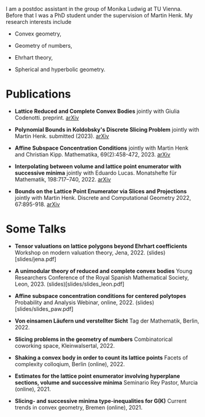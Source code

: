 I am a postdoc assistant in the group of Monika Ludwig at TU Vienna. Before that I was a PhD student under the supervision of Martin Henk. My research interests include

- Convex geometry,

- Geometry of numbers,

- Ehrhart theory,

- Spherical and hyperbolic geometry.

# Publications

- **Lattice Reduced and Complete Convex Bodies**
  jointly with Giulia Codenotti.
  preprint. [arXiv](https://arxiv.org/abs/2307.09429)

- **Polynomial Bounds in Koldobsky's Discrete Slicing Problem**
  jointly with Martin Henk.
  submitted (2023). [arXiv](https://arxiv.org/abs/2303.15976)

- **Affine Subspace Concentration Conditions**
  jointly with Martin Henk and Christian Kipp.
  Mathematika, 69(2):458-472, 2023. [arXiv](https://arxiv.org/abs/2207.08477)

- **Interpolating between volume and lattice point enumerator with successive minima**
  jointly with Eduardo Lucas.
  Monatshefte für Mathematik, 198:717–740, 2022. [arXiv](https://arxiv.org/abs/2105.13090)

- **Bounds on the Lattice Point Enumerator via Slices and Projections**
  jointly with Martin Henk.
  Discrete and Computational Geometry 2022, 67:895-918. [arXiv](https://arxiv.org/abs/2004.14097)

# Some Talks

- **Tensor valuations on lattice polygons beyond Ehrhart coefficients**
  Workshop on modern valuation theory, Jena, 2022. (slides)[slides/jena.pdf]

- **A unimodular theory of reduced and complete convex bodies**
  Young Researchers Conference of the Royal Spanish Mathematical Society, Leon, 2023. (slides)[slides/slides_leon.pdf]

- **Affine subspace concentration conditions for centered polytopes**
  Probability and Analysis Webinar, online, 2022. (slides)[slides/slides_paw.pdf]

- **Von einsamen Läufern und verstellter Sicht**
  Tag der Mathematik, Berlin, 2022.

- **Slicing problems in the geometry of numbers**
  Combinatorical coworking space, Kleinwalsertal, 2022.

- **Shaking a convex body in order to count its lattice points**
  Facets of complexity colloqium, Berlin (online), 2022.

- **Estimates for the lattice point enumerator involving hyperplane sections, volume and successive minima**
   Seminario Rey Pastor, Murcia (online), 2021.

- **Slicing- and successive minima type-inequalities for G(K)**
   Current trends in convex geometry, Bremen (online), 2021.


   
  



